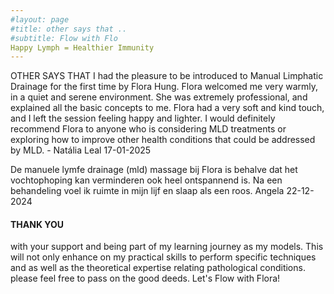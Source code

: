 ```yaml
---
#layout: page
#title: other says that ..
#subtitle: Flow with Flo
Happy Lymph = Healthier Immunity
---
```


OTHER SAYS THAT
I had the pleasure to be introduced to Manual Limphatic Drainage for the first time by Flora Hung. Flora welcomed me very warmly, in a quiet and serene environment. She was extremely professional, and explained all the basic concepts to me. Flora had a very soft and kind touch, and I left the session feeling happy and lighter. I would definitely recommend Flora to anyone who is considering MLD treatments or exploring how to improve other health conditions that could be addressed by MLD. - Natália Leal 17-01-2025


De manuele lymfe drainage (mld) massage bij Flora is behalve dat het vochtophoping kan verminderen ook heel ontspannend is. Na een behandeling voel ik ruimte in mijn lijf en slaap als een roos. Angela 22-12-2024


#### THANK YOU
with your support and being part of my learning journey as my models. 
This will not only enhance on my practical skills to perform specific techniques and as well as the theoretical expertise relating pathological conditions. please feel free to pass on the good deeds. 
Let's Flow with Flora!





